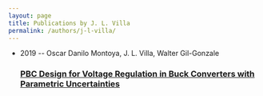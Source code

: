 ```yaml
---
layout: page
title: Publications by J. L. Villa
permalink: /authors/j-l-villa/
---
```


<ul class="post-list">
<li><span class='post-meta'>2019 -- Oscar Danilo Montoya, J. L. Villa, Walter Gil-Gonzale</span><h3><a class='post-link' href='../../pbc-design-for-voltage-regulation-in-buck-converters-with-parametric-uncertainties'>PBC Design for Voltage Regulation in Buck Converters with Parametric Uncertainties</a></h3></li>

</ul>
